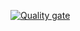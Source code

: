 [![Quality gate](https://sonarcloud.io/api/project_badges/quality_gate?project=DanielDRP_P7_LDH)](https://sonarcloud.io/summary/new_code?id=DanielDRP_P7_LDH)
